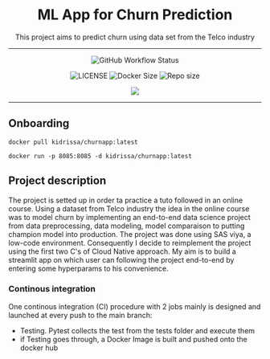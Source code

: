 <h1 align="center">
  ML App for Churn Prediction
  <br/>
</h1>


<p align="center">This project aims to predict churn using data set from the Telco industry<br/> </p>

---
<p align="center">
<img alt="GitHub Workflow Status" src="https://img.shields.io/github/actions/workflow/status/konkinit/ChurnModeling/churnapp_test_build.yml?label=TEST%20%26%20DOCKER%20BUILD&style=for-the-badge">
</p>

<p align="center">
<img alt="LICENSE" src="https://img.shields.io/bower/l/p?color=blue&style=for-the-badge">  <img alt="Docker Size" src="https://img.shields.io/docker/image-size/kidrissa/churnapp?style=for-the-badge"> <img alt="Repo size" src="https://img.shields.io/github/repo-size/konkinit/ChurnModeling?label=REPO%20SIZE&style=for-the-badge">
</p>

<p align="center">
<img src="https://img.shields.io/docker/image-size/kidrissa/churnapp">
</p>

---

## Onboarding 

```
docker pull kidrissa/churnapp:latest
```
```
docker run -p 8085:8085 -d kidrissa/churnapp:latest
```

## Project description
The project is setted up in order ta practice a tuto followed in an online course. Using 
a dataset from Telco industry the idea in the online course was to model churn by implementing an end-to-end
data science project from data preprocessing, data modeling, model comparaison to putting champion model into production. 
The project was done using SAS viya, a low-code environment. Consequently I decide to reimplement the project using the 
first two C's of Cloud Native approach. My aim is to build a streamlit app on which user can following the project 
end-to-end by entering some hyperparams to his convenience.

### Continous integration
One continous integration (CI) procedure with 2 jobs mainly is designed and launched at every push to the main branch:
-  Testing. Pytest collects the test from the tests folder and execute them
  -  if Testing goes through, a Docker Image is built and pushed onto the docker hub